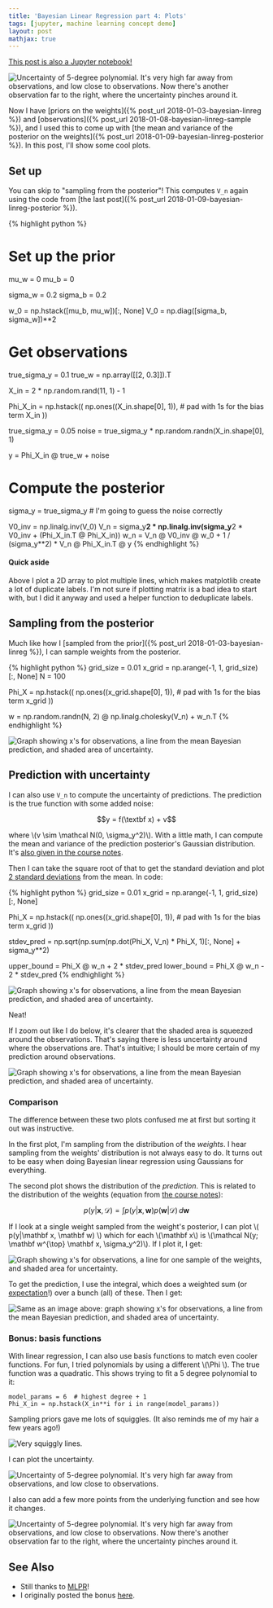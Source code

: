 ```yaml
---
title: 'Bayesian Linear Regression part 4: Plots'
tags: [jupyter, machine learning concept demo]
layout: post
mathjax: true
---
```


[This post is also a Jupyter notebook!](https://github.com/jessstringham/notebooks/tree/master/2018-01-10-bayesian-linreg-plots.ipynb)




![Uncertainty of 5-degree polynomial. It's very high far away from observations, and low close to observations. Now there's another observation far to the right, where the uncertainty pinches around it.](/assets/2018-01-10-five-degrees-uncertainty-another-point.png)

Now I have [priors on the weights]({% post_url 2018-01-03-bayesian-linreg %}) and [observations]({% post_url 2018-01-08-bayesian-linreg-sample %}), and I used this to come up with [the mean and variance of the posterior on the weights]({% post_url 2018-01-09-bayesian-linreg-posterior %}). In this post, I'll show some cool plots.




## Set up

You can skip to "sampling from the posterior"! This computes `V_n` again using the code from [the last post]({% post_url 2018-01-09-bayesian-linreg-posterior %}).



{% highlight python %}
# Set up the prior
mu_w = 0
mu_b = 0

sigma_w = 0.2
sigma_b = 0.2

w_0 = np.hstack([mu_b, mu_w])[:, None]
V_0 = np.diag([sigma_b, sigma_w])**2

# Get observations
true_sigma_y = 0.1
true_w = np.array([[2, 0.3]]).T

X_in = 2 * np.random.rand(11, 1) - 1

Phi_X_in = np.hstack((
    np.ones((X_in.shape[0], 1)),  # pad with 1s for the bias term
    X_in
))

true_sigma_y = 0.05
noise = true_sigma_y * np.random.randn(X_in.shape[0], 1)

y = Phi_X_in @ true_w + noise

# Compute the posterior
sigma_y = true_sigma_y  # I'm going to guess the noise correctly

V0_inv = np.linalg.inv(V_0)
V_n = sigma_y**2 * np.linalg.inv(sigma_y**2 * V0_inv + (Phi_X_in.T @ Phi_X_in))
w_n = V_n @ V0_inv @ w_0 + 1 / (sigma_y**2) * V_n @ Phi_X_in.T @ y
{% endhighlight %}





#### Quick aside

Above I plot a 2D array to plot multiple lines, which makes matplotlib create a lot of duplicate labels. I'm not sure if plotting matrix is a bad idea to start with, but I did it anyway and used a helper function to deduplicate labels.




## Sampling from the posterior

Much like how I [sampled from the prior]({% post_url 2018-01-03-bayesian-linreg %}), I can sample weights from the posterior.





{% highlight python %}
grid_size = 0.01
x_grid = np.arange(-1, 1, grid_size)[:, None]
N = 100

Phi_X = np.hstack((
    np.ones((x_grid.shape[0], 1)),  # pad with 1s for the bias term
    x_grid
))

w = np.random.randn(N, 2) @ np.linalg.cholesky(V_n) + w_n.T
{% endhighlight %}




![Graph showing x's for observations, a line from the mean Bayesian prediction, and shaded area of uncertainty.](/assets/2018-01-10-samples.png)




## Prediction with uncertainty

I can also use `V_n` to compute the uncertainty of predictions. The prediction is the true function with some added noise:

$$y = f(\textbf x) + v$$

where \\(v \sim \mathcal N(0, \sigma_y^2)\\). With a little math, I can compute the mean and variance of the prediction posterior's Gaussian distribution. It's [also given in the course notes](http://www.inf.ed.ac.uk/teaching/courses/mlpr/2017/notes/w7a_bayesian_inference_prediction.html#predictions-for-bayesian-linear-regression).

Then I can take the square root of that to get the standard deviation and plot [2 standard deviations](https://en.wikipedia.org/wiki/68–95–99.7_rule) from the mean. In code:





{% highlight python %}
grid_size = 0.01
x_grid = np.arange(-1, 1, grid_size)[:, None]

Phi_X = np.hstack((
    np.ones((x_grid.shape[0], 1)),  # pad with 1s for the bias term
    x_grid
))

stdev_pred = np.sqrt(np.sum(np.dot(Phi_X, V_n) * Phi_X, 1)[:, None] + sigma_y**2)

upper_bound = Phi_X @ w_n + 2 * stdev_pred
lower_bound = Phi_X @ w_n - 2 * stdev_pred
{% endhighlight %}




![Graph showing x's for observations, a line from the mean Bayesian prediction, and shaded area of uncertainty.](/assets/2018-01-10-uncertainty.png)


Neat!

If I zoom out like I do below, it's clearer that the shaded area is squeezed around the observations. That's saying there is less uncertainty around where the observations are. That's intuitive; I should be more certain of my prediction around observations.

![Graph showing x's for observations, a line from the mean Bayesian prediction, and shaded area of uncertainty.](/assets/2018-01-10-uncertainty-zoom-out.png)



### Comparison

The difference between these two plots confused me at first but sorting it out was instructive.

In the first plot, I'm sampling from the distribution of the *weights*. I hear sampling from the weights' distribution is not always easy to do. It turns out to be easy when doing Bayesian linear regression using Gaussians for everything.

The second plot shows the distribution of the *prediction*. This is related to the distribution of the weights (equation from [the course notes](http://www.inf.ed.ac.uk/teaching/courses/mlpr/2017/notes/w7a_bayesian_inference_prediction.html#predictions-for-bayesian-linear-regression)):

$$p(y|\mathbf x, \mathcal D) = \int p(y | \mathbf x, \mathbf w) p(\mathbf w|\mathcal D) \, d \mathbf w$$

If I look at a single weight sampled from the weight's posterior, I can plot
\\( p(y|\mathbf x, \mathbf w) \\)
which for each \\(\mathbf x\\) is \\(\mathcal N(y; \mathbf w^{\top} \mathbf x, \sigma_y^2)\\). If I plot it, I get:




![Graph showing x's for observations, a line for one sample of the weights, and shaded area for uncertainty.](/assets/2018-01-10-sample-with-error.png)


To get the prediction, I use the integral, which does a weighted sum (or [expectation](https://en.wikipedia.org/wiki/Expected_value)!) over a bunch (all) of these. Then I get:

![Same as an image above: graph showing x's for observations, a line from the mean Bayesian prediction, and shaded area of uncertainty.](/assets/2018-01-10-uncertainty.png)


### Bonus: basis functions

With linear regression, I can also use basis functions to match even cooler functions.
For fun, I tried polynomials by using a different \\(\Phi \\). The true function was a quadratic. This shows
trying to fit a 5 degree polynomial to it:

    model_params = 6  # highest degree + 1
    Phi_X_in = np.hstack(X_in**i for i in range(model_params))


Sampling priors gave me lots of squiggles. (It also reminds me of my hair a few years ago!)

![Very squiggly lines.](/assets/2018-01-10-five-degrees.png)

I can plot the uncertainty.

![Uncertainty of 5-degree polynomial. It's very high far away from observations, and low close to observations.](/assets/2018-01-10-five-degrees-uncertainty-few.png)

I also can add a few more points from the underlying function and see how it changes.

![Uncertainty of 5-degree polynomial. It's very high far away from observations, and low close to observations. Now there's another observation far to the right, where the uncertainty pinches around it.](/assets/2018-01-10-five-degrees-uncertainty-another-point.png)


## See Also

 - Still thanks to [MLPR](http://www.inf.ed.ac.uk/teaching/courses/mlpr/2017/notes/)!
 - I originally posted the bonus [here](https://gist.github.com/jessstringham/827d8582eb4e3e0c26e9b16f6105621a).
